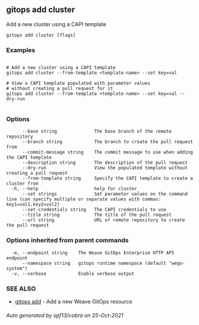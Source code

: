 ## gitops add cluster

Add a new cluster using a CAPI template

```
gitops add cluster [flags]
```

### Examples

```

# Add a new cluster using a CAPI template
gitops add cluster --from-template <template-name> --set key=val

# View a CAPI template populated with parameter values 
# without creating a pull request for it
gitops add cluster --from-template <template-name> --set key=val --dry-run
		
```

### Options

```
      --base string              The base branch of the remote repository
      --branch string            The branch to create the pull request from
      --commit-message string    The commit message to use when adding the CAPI template
      --description string       The description of the pull request
      --dry-run                  View the populated template without creating a pull request
      --from-template string     Specify the CAPI template to create a cluster from
  -h, --help                     help for cluster
      --set strings              Set parameter values on the command line (can specify multiple or separate values with commas: key1=val1,key2=val2)
      --set-credentials string   The CAPI credentials to use
      --title string             The title of the pull request
      --url string               URL of remote repository to create the pull request
```

### Options inherited from parent commands

```
  -e, --endpoint string    The Weave GitOps Enterprise HTTP API endpoint
      --namespace string   gitops runtime namespace (default "wego-system")
  -v, --verbose            Enable verbose output
```

### SEE ALSO

* [gitops add](gitops_add.md)	 - Add a new Weave GitOps resource

###### Auto generated by spf13/cobra on 25-Oct-2021

